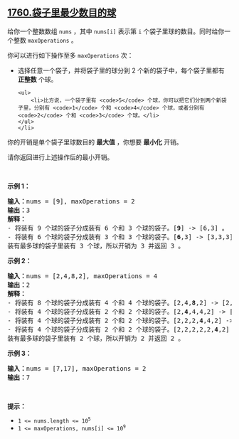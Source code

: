 ## [1760.袋子里最少数目的球](https://leetcode.cn/problems/minimum-limit-of-balls-in-a-bag/)
<p>给你一个整数数组 <code>nums</code> ，其中 <code>nums[i]</code> 表示第 <code>i</code> 个袋子里球的数目。同时给你一个整数 <code>maxOperations</code> 。</p>

<p>你可以进行如下操作至多 <code>maxOperations</code> 次：</p>

<ul>
	<li>选择任意一个袋子，并将袋子里的球分到 2 个新的袋子中，每个袋子里都有 <strong>正整数</strong> 个球。

	<ul>
		<li>比方说，一个袋子里有 <code>5</code> 个球，你可以把它们分到两个新袋子里，分别有 <code>1</code> 个和 <code>4</code> 个球，或者分别有 <code>2</code> 个和 <code>3</code> 个球。</li>
	</ul>
	</li>
</ul>

<p>你的开销是单个袋子里球数目的 <strong>最大值</strong> ，你想要 <strong>最小化</strong> 开销。</p>

<p>请你返回进行上述操作后的最小开销。</p>

<p> </p>

<p><strong>示例 1：</strong></p>

<pre>
<b>输入：</b>nums = [9], maxOperations = 2
<b>输出：</b>3
<b>解释：</b>
- 将装有 9 个球的袋子分成装有 6 个和 3 个球的袋子。[<strong>9</strong>] -> [6,3] 。
- 将装有 6 个球的袋子分成装有 3 个和 3 个球的袋子。[<strong>6</strong>,3] -> [3,3,3] 。
装有最多球的袋子里装有 3 个球，所以开销为 3 并返回 3 。
</pre>

<p><strong>示例 2：</strong></p>

<pre>
<b>输入：</b>nums = [2,4,8,2], maxOperations = 4
<b>输出：</b>2
<strong>解释：</strong>
- 将装有 8 个球的袋子分成装有 4 个和 4 个球的袋子。[2,4,<strong>8</strong>,2] -> [2,4,4,4,2] 。
- 将装有 4 个球的袋子分成装有 2 个和 2 个球的袋子。[2,<strong>4</strong>,4,4,2] -> [2,2,2,4,4,2] 。
- 将装有 4 个球的袋子分成装有 2 个和 2 个球的袋子。[2,2,2,<strong>4</strong>,4,2] -> [2,2,2,2,2,4,2] 。
- 将装有 4 个球的袋子分成装有 2 个和 2 个球的袋子。[2,2,2,2,2,<strong>4</strong>,2] -> [2,2,2,2,2,2,2,2] 。
装有最多球的袋子里装有 2 个球，所以开销为 2 并返回 2 。
</pre>

<p><strong>示例 3：</strong></p>

<pre>
<b>输入：</b>nums = [7,17], maxOperations = 2
<b>输出：</b>7
</pre>

<p> </p>

<p><strong>提示：</strong></p>

<ul>
	<li><code>1 <= nums.length <= 10<sup>5</sup></code></li>
	<li><code>1 <= maxOperations, nums[i] <= 10<sup>9</sup></code></li>
</ul>
